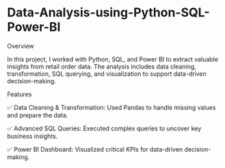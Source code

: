 # Data-Analysis-using-Python-SQL-Power-BI

Overview

In this project, I worked with Python, SQL, and Power BI to extract valuable insights from retail order data. The analysis includes data cleaning, transformation, SQL querying, and visualization to support data-driven decision-making.

Features

✅ Data Cleaning & Transformation: Used Pandas to handle missing values and prepare the data.

✅ Advanced SQL Queries: Executed complex queries to uncover key business insights.

✅ Power BI Dashboard: Visualized critical KPIs for data-driven decision-making.

